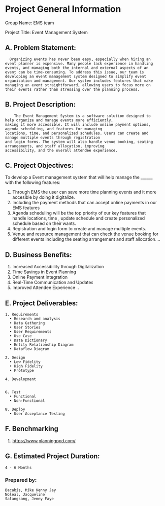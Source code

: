 # Project General Information

Group Name: EMS team

Project Title: Event Management System

## A. Problem Statement:
      Organizing events has never been easy, especially when hiring an event planner is expensive. Many people lack experience in handling events, and managing both the internal and external aspects of an event can be time-consuming. To address this issue, our team is developing an event management system designed to simplify event organization and management. Our system includes features that make managing an event straightforward, allowing users to focus more on their events rather than stressing over the planning process.

## B. Project Description:
        The Event Management System is a software solution designed to help organize and manage events more efficiently, 
    making it more accessible. It will include online payment options, agenda scheduling, and features for managing 
    locations, time, and personalized schedules. Users can create and manage multiple events through registration 
    and login forms. The system will also handle venue booking, seating arrangements, and staff allocation, improving 
    accessibility, and the overall attendee experience.

## C. Project Objectives:

To develop a Event management system that will help manage the ______ with the following features:
1. Through EMS the user can save more time planning events and it more accesible by doing it digitalize.            
2. Including the payment methods that can accept online payments in our EMS features 
3. Agenda scheduling will be the top priority of our key features that handle locations, time , update schedule and create personalized schedule based on their wants.
4. Registration and login form to create and manage multiple events.
5. Venue and resource management that can check the venue booking for different events including the seating arrangement and staff allocation. 
..


## D. Business Benefits:
1.    Increased Accessibility through Digitalization
2.    Time Savings in Event Planning
3.    Online Payment Integration
4.    Real-Time Communication and Updates
5.    Improved Attendee Experience
..

## E. Project Deliverables:
    1. Requirements
      • Research and analysis
      • Data Gathering
      • User Stories
      • User Requirements
      • Use Case
      • Data Dictionary
      • Entity Relationship Diagram
      • Dataflow Diagram
    
    2. Design
      • Low Fidelity
      • High Fidelity
      • Prototype
    
    4. Development
       
    
    6. Test
      • Functional
      • Non-Functional
    
    8. Deploy
      • User Acceptance Testing

## F. Benchmarking
  1. https://www.planningpod.com/

## G. Estimated Project Duration:
    4 - 6 Months


### Prepared by:
    Bacabis, Mike Kenny Jay
    Noleal, Jacqueline
    Salangsang, Jenny Faye
